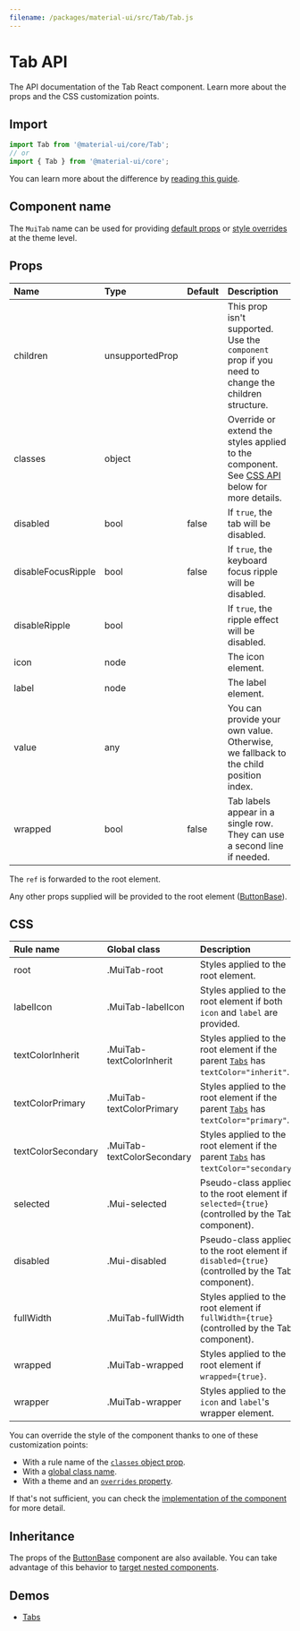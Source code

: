 ```yaml
---
filename: /packages/material-ui/src/Tab/Tab.js
---
```


<!--- This documentation is automatically generated, do not try to edit it. -->

# Tab API

<p class="description">The API documentation of the Tab React component. Learn more about the props and the CSS customization points.</p>

## Import

```js
import Tab from '@material-ui/core/Tab';
// or
import { Tab } from '@material-ui/core';
```

You can learn more about the difference by [reading this guide](/guides/minimizing-bundle-size/).



## Component name

The `MuiTab` name can be used for providing [default props](/customization/globals/#default-props) or [style overrides](/customization/globals/#css) at the theme level.

## Props

| Name | Type | Default | Description |
|:-----|:-----|:--------|:------------|
| <span class="prop-name">children</span> | <span class="prop-type">unsupportedProp</span> |  | This prop isn't supported. Use the `component` prop if you need to change the children structure. |
| <span class="prop-name">classes</span> | <span class="prop-type">object</span> |  | Override or extend the styles applied to the component. See [CSS API](#css) below for more details. |
| <span class="prop-name">disabled</span> | <span class="prop-type">bool</span> | <span class="prop-default">false</span> | If `true`, the tab will be disabled. |
| <span class="prop-name">disableFocusRipple</span> | <span class="prop-type">bool</span> | <span class="prop-default">false</span> | If `true`, the  keyboard focus ripple will be disabled. |
| <span class="prop-name">disableRipple</span> | <span class="prop-type">bool</span> |  | If `true`, the ripple effect will be disabled. |
| <span class="prop-name">icon</span> | <span class="prop-type">node</span> |  | The icon element. |
| <span class="prop-name">label</span> | <span class="prop-type">node</span> |  | The label element. |
| <span class="prop-name">value</span> | <span class="prop-type">any</span> |  | You can provide your own value. Otherwise, we fallback to the child position index. |
| <span class="prop-name">wrapped</span> | <span class="prop-type">bool</span> | <span class="prop-default">false</span> | Tab labels appear in a single row. They can use a second line if needed. |

The `ref` is forwarded to the root element.

Any other props supplied will be provided to the root element ([ButtonBase](/api/button-base/)).

## CSS

| Rule name | Global class | Description |
|:-----|:-------------|:------------|
| <span class="prop-name">root</span> | <span class="prop-name">.MuiTab-root</span> | Styles applied to the root element.
| <span class="prop-name">labelIcon</span> | <span class="prop-name">.MuiTab-labelIcon</span> | Styles applied to the root element if both `icon` and `label` are provided.
| <span class="prop-name">textColorInherit</span> | <span class="prop-name">.MuiTab-textColorInherit</span> | Styles applied to the root element if the parent [`Tabs`](/api/tabs/) has `textColor="inherit"`.
| <span class="prop-name">textColorPrimary</span> | <span class="prop-name">.MuiTab-textColorPrimary</span> | Styles applied to the root element if the parent [`Tabs`](/api/tabs/) has `textColor="primary"`.
| <span class="prop-name">textColorSecondary</span> | <span class="prop-name">.MuiTab-textColorSecondary</span> | Styles applied to the root element if the parent [`Tabs`](/api/tabs/) has `textColor="secondary"`.
| <span class="prop-name">selected</span> | <span class="prop-name">.Mui-selected</span> | Pseudo-class applied to the root element if `selected={true}` (controlled by the Tabs component).
| <span class="prop-name">disabled</span> | <span class="prop-name">.Mui-disabled</span> | Pseudo-class applied to the root element if `disabled={true}` (controlled by the Tabs component).
| <span class="prop-name">fullWidth</span> | <span class="prop-name">.MuiTab-fullWidth</span> | Styles applied to the root element if `fullWidth={true}` (controlled by the Tabs component).
| <span class="prop-name">wrapped</span> | <span class="prop-name">.MuiTab-wrapped</span> | Styles applied to the root element if `wrapped={true}`.
| <span class="prop-name">wrapper</span> | <span class="prop-name">.MuiTab-wrapper</span> | Styles applied to the `icon` and `label`'s wrapper element.

You can override the style of the component thanks to one of these customization points:

- With a rule name of the [`classes` object prop](/customization/components/#overriding-styles-with-classes).
- With a [global class name](/customization/components/#overriding-styles-with-global-class-names).
- With a theme and an [`overrides` property](/customization/globals/#css).

If that's not sufficient, you can check the [implementation of the component](https://github.com/quizlet/material-ui/blob/master/packages/material-ui/src/Tab/Tab.js) for more detail.

## Inheritance

The props of the [ButtonBase](/api/button-base/) component are also available.
You can take advantage of this behavior to [target nested components](/guides/api/#spread).

## Demos

- [Tabs](/components/tabs/)

